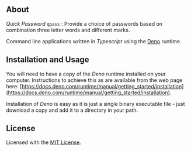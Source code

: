 ## About

_Quick Password_ `qpass` : Provide a choice of passwords based on combination
three letter words and different marks.

Command line applications written in _Typescript_ using the
[Deno](https://deno.land/) runtime.

## Installation and Usage

You will need to have a copy of the _Deno_ runtime installed on your computer.
Instructions to achieve this as are available from the web page here:
[https://docs.deno.com/runtime/manual/getting_started/installation](https://docs.deno.com/runtime/manual/getting_started/installation).

Installation of _Deno_ is easy as it is just a single binary executable file -
just download a copy and add it to a directory in your path.

## License

Licensed with the [MIT License](./LICENSE).
